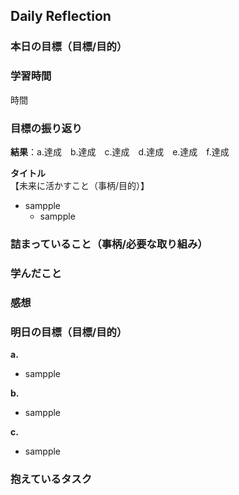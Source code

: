 ## Daily Reflection

### 本日の目標（目標/目的）
### 学習時間
時間
### 目標の振り返り
**結果**：a.達成　b.達成　c.達成　d.達成　e.達成　f.達成　

**タイトル**  
【未来に活かすこと（事柄/目的）】
- sampple
  - sampple

### 詰まっていること（事柄/必要な取り組み）

### 学んだこと

### 感想

### 明日の目標（目標/目的）
**a.**  
- sampple 

**b.**  
- sampple  

**c.**  
- sampple


### 抱えているタスク  
